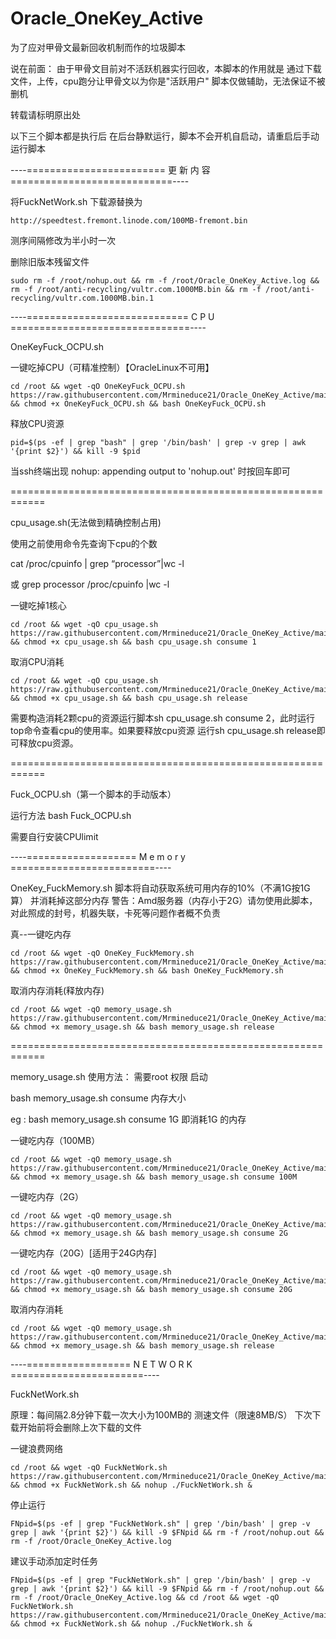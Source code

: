 # Oracle_OneKey_Active
为了应对甲骨文最新回收机制而作的垃圾脚本


说在前面：
由于甲骨文目前对不活跃机器实行回收，本脚本的作用就是  通过下载文件，上传，cpu跑分让甲骨文以为你是"活跃用户"
脚本仅做辅助，无法保证不被删机

转载请标明原出处

以下三个脚本都是执行后  在后台静默运行，脚本不会开机自启动，请重启后手动运行脚本


----========================   更   新   内   容   ============================----

将FuckNetWork.sh 下载源替换为

```
http://speedtest.fremont.linode.com/100MB-fremont.bin
```

测序间隔修改为半小时一次

删除旧版本残留文件

```
sudo rm -f /root/nohup.out && rm -f /root/Oracle_OneKey_Active.log && rm -f /root/anti-recycling/vultr.com.1000MB.bin && rm -f /root/anti-recycling/vultr.com.1000MB.bin.1
```



----============================   C   P   U   ===============================----

OneKeyFuck_OCPU.sh

一键吃掉CPU（可精准控制）【OracleLinux不可用】
```
cd /root && wget -qO OneKeyFuck_OCPU.sh https://raw.githubusercontent.com/Mrmineduce21/Oracle_OneKey_Active/main/OneKeyFuck_OCPU.sh && chmod +x OneKeyFuck_OCPU.sh && bash OneKeyFuck_OCPU.sh
```

释放CPU资源

```
pid=$(ps -ef | grep "bash" | grep '/bin/bash' | grep -v grep | awk '{print $2}') && kill -9 $pid
```

当ssh终端出现  nohup: appending output to 'nohup.out'  时按回车即可

============================================================

cpu_usage.sh(无法做到精确控制占用)

使用之前使用命令先查询下cpu的个数

cat /proc/cpuinfo | grep “processor”|wc -l

或 grep processor /proc/cpuinfo |wc -l


一键吃掉1核心
```
cd /root && wget -qO cpu_usage.sh https://raw.githubusercontent.com/Mrmineduce21/Oracle_OneKey_Active/main/cpu_usage.sh && chmod +x cpu_usage.sh && bash cpu_usage.sh consume 1
```

取消CPU消耗
```
cd /root && wget -qO cpu_usage.sh https://raw.githubusercontent.com/Mrmineduce21/Oracle_OneKey_Active/main/cpu_usage.sh && chmod +x cpu_usage.sh && bash cpu_usage.sh release
```

需要构造消耗2颗cpu的资源运行脚本sh cpu_usage.sh consume 2，此时运行top命令查看cpu的使用率。如果要释放cpu资源
运行sh cpu_usage.sh release即可释放cpu资源。

============================================================

Fuck_OCPU.sh（第一个脚本的手动版本）

运行方法  bash Fuck_OCPU.sh <cores> 

需要自行安装CPUlimit


----===================   M   e   m   o   r  y   =========================----

OneKey_FuckMemory.sh
  脚本将自动获取系统可用内存的10%（不满1G按1G算） 并消耗掉这部分内存
  警告：Amd服务器（内存小于2G）请勿使用此脚本，对此照成的封号，机器失联，卡死等问题作者概不负责
  
  真--一键吃内存
  
  ```
  cd /root && wget -qO OneKey_FuckMemory.sh https://raw.githubusercontent.com/Mrmineduce21/Oracle_OneKey_Active/main/OneKey_FuckMemory.sh && chmod +x OneKey_FuckMemory.sh && bash OneKey_FuckMemory.sh
  ```
  
  取消内存消耗(释放内存)
```
cd /root && wget -qO memory_usage.sh https://raw.githubusercontent.com/Mrmineduce21/Oracle_OneKey_Active/main/memory_usage.sh && chmod +x memory_usage.sh && bash memory_usage.sh release
```

============================================================

memory_usage.sh
使用方法： 需要root 权限 启动

bash memory_usage.sh consume 内存大小

eg : bash memory_usage.sh consume 1G 即消耗1G 的内存


一键吃内存（100MB）
```
cd /root && wget -qO memory_usage.sh https://raw.githubusercontent.com/Mrmineduce21/Oracle_OneKey_Active/main/memory_usage.sh && chmod +x memory_usage.sh && bash memory_usage.sh consume 100M
```


一键吃内存（2G）
```
cd /root && wget -qO memory_usage.sh https://raw.githubusercontent.com/Mrmineduce21/Oracle_OneKey_Active/main/memory_usage.sh && chmod +x memory_usage.sh && bash memory_usage.sh consume 2G
```

一键吃内存（20G）[适用于24G内存]
```
cd /root && wget -qO memory_usage.sh https://raw.githubusercontent.com/Mrmineduce21/Oracle_OneKey_Active/main/memory_usage.sh && chmod +x memory_usage.sh && bash memory_usage.sh consume 20G
```

取消内存消耗
```
cd /root && wget -qO memory_usage.sh https://raw.githubusercontent.com/Mrmineduce21/Oracle_OneKey_Active/main/memory_usage.sh && chmod +x memory_usage.sh && bash memory_usage.sh release
```

----==================   N   E   T   W   O   R   K   =======================----

FuckNetWork.sh

原理：每间隔2.8分钟下载一次大小为100MB的 测速文件（限速8MB/S） 下次下载开始前将会删除上次下载的文件

一键浪费网络
```
cd /root && wget -qO FuckNetWork.sh https://raw.githubusercontent.com/Mrmineduce21/Oracle_OneKey_Active/main/FuckNetWork.sh && chmod +x FuckNetWork.sh && nohup ./FuckNetWork.sh &
```
停止运行
```
FNpid=$(ps -ef | grep "FuckNetWork.sh" | grep '/bin/bash' | grep -v grep | awk '{print $2}') && kill -9 $FNpid && rm -f /root/nohup.out && rm -f /root/Oracle_OneKey_Active.log
```

建议手动添加定时任务
```
FNpid=$(ps -ef | grep "FuckNetWork.sh" | grep '/bin/bash' | grep -v grep | awk '{print $2}') && kill -9 $FNpid && rm -f /root/nohup.out && rm -f /root/Oracle_OneKey_Active.log && cd /root && wget -qO FuckNetWork.sh https://raw.githubusercontent.com/Mrmineduce21/Oracle_OneKey_Active/main/FuckNetWork.sh && chmod +x FuckNetWork.sh && nohup ./FuckNetWork.sh &
```


  

